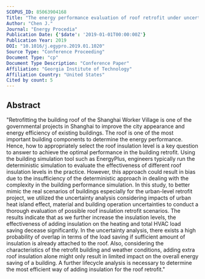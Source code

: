 ```yaml
---
SCOPUS_ID: 85063904168
Title: "The energy performance evaluation of roof retrofit under uncertainties for the Shanghai's worker village"
Author: "Chen J."
Journal: "Energy Procedia"
Publication Date: {'$date': '2019-01-01T00:00:00Z'}
Publication Year: 2019
DOI: "10.1016/j.egypro.2019.01.1020"
Source Type: "Conference Proceeding"
Document Type: "cp"
Document Type Description: "Conference Paper"
Affiliation: "Georgia Institute of Technology"
Affiliation Country: "United States"
Cited by count: 5
---
```


## Abstract
"Retrofitting the building roof of the Shanghai Worker Village is one of the governmental projects in Shanghai to improve the city appearance and energy efficiency of existing buildings. The roof is one of the most important building components to determine the energy performance. Hence, how to appropriately select the roof insulation level is a key question to answer to achieve the optimal performance in the building retrofit. Using the building simulation tool such as EnergyPlus, engineers typically run the deterministic simulation to evaluate the effectiveness of different roof insulation levels in the practice. However, this approach could result in bias due to the insufficiency of the deterministic approach in dealing with the complexity in the building performance simulation. In this study, to better mimic the real scenarios of buildings especially for the urban-level retrofit project, we utilized the uncertainty analysis considering impacts of urban heat island effect, material and building operation uncertainties to conduct a thorough evaluation of possible roof insulation retrofit scenarios. The results indicate that as we further increase the insulation levels, the effectiveness of adding insulation on the heating and total HVAC load saving decease significantly. In the uncertainty analysis, there exists a high probability of overlap in terms of the load saving if sufficient amount of insulation is already attached to the roof. Also, considering the characteristics of the retrofit building and weather conditions, adding extra roof insulation alone might only result in limited impact on the overall energy saving of a building. A further lifecycle analysis is necessary to determine the most efficient way of adding insulation for the roof retrofit."
